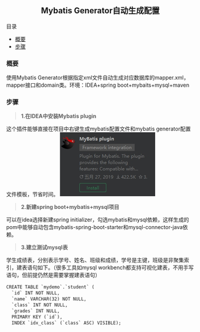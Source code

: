 ##                                                    <center>    Mybatis Generator自动生成配置</center>
目录
- [概要](#概要)
- [步骤](#步骤)
###   概要
   使用Mybatis Generator根据指定xml文件自动生成对应数据库的mapper.xml，mapper接口和domain类。环境：IDEA+spring boot+mybaits+mysql+maven
###   步骤
> **1.在IDEA中安装Mybatis plugin**
  
  这个插件能够直接在项目中右键生成mybatis配置文件和mybatis generator配置文件模板，节省时间。
  ![](https://github.com/nanguohao/blog/blob/master/MyBatis/Mybatis%20Generator%E8%87%AA%E5%8A%A8%E7%94%9F%E6%88%90%E6%95%B0%E6%8D%AE%E5%BA%93mapper%E5%92%8C%E7%B1%BB%E6%96%87%E4%BB%B6/mybatis%20plugin.JPG?raw=true)
 <br/>
> **2.新建spring boot+mybatis+mysql项目**

  可以在idea选择新建spring initializer，勾选mybatis和mysql依赖，这样生成的pom中能够自动包含mybatis-spring-boot-starter和mysql-connector-java依赖。
  
  
> **3.建立测试mysql表**

学生成绩表，分别表示学号、姓名、班级和成绩，学号是主键，班级是非聚集索引，建表语句如下。（很多工具如mysql workbench都支持可视化建表，不用手写语句，但前提仍然是需要掌握建表语句）
```mysql
CREATE TABLE `mydemo`.`student` (
  `id` INT NOT NULL,
  `name` VARCHAR(32) NOT NULL,
  `class` INT NOT NULL,
  `grades` INT NULL,
  PRIMARY KEY (`id`),
  INDEX `idx_class` (`class` ASC) VISIBLE);
```


